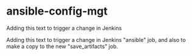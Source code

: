 # ansible-config-mgt

Adding this text to trigger a change in Jenkins 

Adding this text to trigger a change in Jenkins "ansible" job, and also to make a copy to the new "save_artifacts" job.
